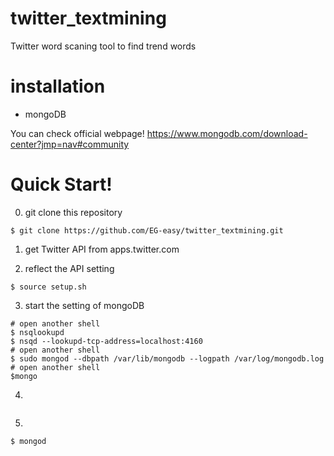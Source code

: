 # twitter_textmining
Twitter word scaning tool to find trend words

# installation
- mongoDB

You can check official webpage!
https://www.mongodb.com/download-center?jmp=nav#community

# Quick Start!
0. git clone this repository
```shell:~
$ git clone https://github.com/EG-easy/twitter_textmining.git
```
1. get Twitter API from apps.twitter.com

2. reflect the API setting
```rb:~/twitter_textmining/
$ source setup.sh
```

3. start the setting of mongoDB 
```shell
# open another shell
$ nsqlookupd
$ nsqd --lookupd-tcp-address=localhost:4160
# open another shell
$ sudo mongod --dbpath /var/lib/mongodb --logpath /var/log/mongodb.log
# open another shell
$mongo
```

4. 
```shell-session:~

```

5. 
```shell-session:~
$ mongod
```


